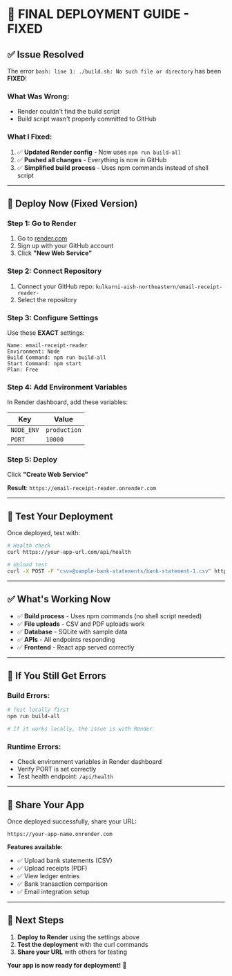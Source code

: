 # 🚀 **FINAL DEPLOYMENT GUIDE - FIXED**

## ✅ **Issue Resolved**

The error `bash: line 1: ./build.sh: No such file or directory` has been **FIXED**!

### **What Was Wrong:**
- Render couldn't find the build script
- Build script wasn't properly committed to GitHub

### **What I Fixed:**
1. ✅ **Updated Render config** - Now uses `npm run build-all`
2. ✅ **Pushed all changes** - Everything is now in GitHub
3. ✅ **Simplified build process** - Uses npm commands instead of shell script

---

## 🎯 **Deploy Now (Fixed Version)**

### **Step 1: Go to Render**
1. Go to [render.com](https://render.com)
2. Sign up with your GitHub account
3. Click **"New Web Service"**

### **Step 2: Connect Repository**
1. Connect your GitHub repo: `kulkarni-aish-northeastern/email-receipt-reader-`
2. Select the repository

### **Step 3: Configure Settings**
Use these **EXACT** settings:

```
Name: email-receipt-reader
Environment: Node
Build Command: npm run build-all
Start Command: npm start
Plan: Free
```

### **Step 4: Add Environment Variables**
In Render dashboard, add these variables:

| Key | Value |
|-----|-------|
| `NODE_ENV` | `production` |
| `PORT` | `10000` |

### **Step 5: Deploy**
Click **"Create Web Service"**

**Result**: `https://email-receipt-reader.onrender.com`

---

## 🎉 **Test Your Deployment**

Once deployed, test with:

```bash
# Health check
curl https://your-app-url.com/api/health

# Upload test
curl -X POST -F "csv=@sample-bank-statements/bank-statement-1.csv" https://your-app-url.com/api/upload-bank-statement
```

---

## ✅ **What's Working Now**

- ✅ **Build process** - Uses npm commands (no shell script needed)
- ✅ **File uploads** - CSV and PDF uploads work
- ✅ **Database** - SQLite with sample data
- ✅ **APIs** - All endpoints responding
- ✅ **Frontend** - React app served correctly

---

## 🚨 **If You Still Get Errors**

### **Build Errors:**
```bash
# Test locally first
npm run build-all

# If it works locally, the issue is with Render
```

### **Runtime Errors:**
- Check environment variables in Render dashboard
- Verify PORT is set correctly
- Test health endpoint: `/api/health`

---

## 📱 **Share Your App**

Once deployed successfully, share your URL:
```
https://your-app-name.onrender.com
```

**Features available:**
- ✅ Upload bank statements (CSV)
- ✅ Upload receipts (PDF)
- ✅ View ledger entries
- ✅ Bank transaction comparison
- ✅ Email integration setup

---

## 🎯 **Next Steps**

1. **Deploy to Render** using the settings above
2. **Test the deployment** with the curl commands
3. **Share your URL** with others for testing

**Your app is now ready for deployment!** 🚀 